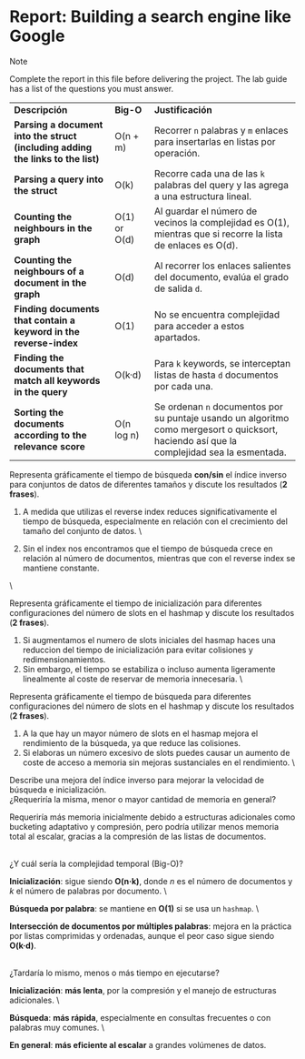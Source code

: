 # Report: Building a search engine like Google

> [!NOTE]  
> Complete the report in this file before delivering the project.
> The lab guide has a list of the questions you must answer.

<table>
  <tr>
   <td><strong>Descripción</strong>
   </td>
   <td><strong>Big-O</strong>
   </td>
   <td><strong>Justificación</strong>
   </td>
  </tr>
  <tr>
   <td><strong>Parsing a document into the struct (including adding the links to the list)</strong>
   </td>
   <td>O(n + m)
   </td>
   <td>Recorrer <code>n</code> palabras y <code>m</code> enlaces para insertarlas en listas por operación.
   </td>
  </tr>
  <tr>
   <td><strong>Parsing a query into the struct</strong>
   </td>
   <td>O(k)
   </td>
   <td>Recorre cada una de las <code>k</code> palabras del query y las agrega a una estructura lineal.
   </td>
  </tr>
  <tr>
   <td><strong>Counting the neighbours in the graph</strong>
   </td>
   <td>O(1) or O(d)
   </td>
   <td>Al guardar el número de vecinos la complejidad es O(1), mientras que si recorre la lista de enlaces es O(d).
   </td>
  </tr>
  <tr>
   <td><strong>Counting the neighbours of a document in the graph</strong>
   </td>
   <td>O(d)
   </td>
   <td>Al recorrer los enlaces salientes del documento, evalúa el grado de salida <code>d</code>.
   </td>
  </tr>
  <tr>
   <td><strong>Finding documents that contain a keyword in the reverse-index</strong>
   </td>
   <td>O(1)
   </td>
   <td>No se encuentra complejidad para acceder a estos apartados.
   </td>
  </tr>
  <tr>
   <td><strong>Finding the documents that match all keywords in the query</strong>
   </td>
   <td>O(k·d)
   </td>
   <td>Para <code>k</code> keywords, se interceptan listas de hasta <code>d</code> documentos por cada una.
   </td>
  </tr>
  <tr>
   <td><strong>Sorting the documents according to the relevance score</strong>
   </td>
   <td>O(n log n)
   </td>
   <td>Se ordenan <code>n</code> documentos por su puntaje usando un algoritmo como mergesort o quicksort, haciendo así que la complejidad sea la esmentada.
   </td>
  </tr>
</table>


Representa gráficamente el tiempo de búsqueda **con/sin** el índice inverso para conjuntos de datos de diferentes tamaños y discute los resultados (**2 frases**).



1. A medida que utilizas el reverse index reduces significativamente el tiempo de búsqueda, especialmente en relación con el crecimiento del tamaño del conjunto de datos. \

2. Sin el index nos encontramos que el tiempo de búsqueda crece en relación al número de documentos, mientras que con el reverse index se mantiene constante.

 \


Representa gráficamente el tiempo de inicialización para diferentes configuraciones del número de slots en el hashmap y discute los resultados (**2 frases**).



1. Si augmentamos el numero de slots iniciales del hasmap haces una reduccion del tiempo de inicialización para evitar colisiones y redimensionamientos.
2. Sin embargo, el tiempo se estabiliza o incluso aumenta ligeramente linealmente al coste de reservar de memoria innecesaria. \


Representa gráficamente el tiempo de búsqueda para diferentes configuraciones del número de slots en el hashmap y discute los resultados (**2 frases**).



1. A la que hay un mayor número de slots en el hasmap mejora el rendimiento de la búsqueda, ya que reduce las colisiones.
2. Si elaboras un número excesivo de slots puedes causar un aumento de coste de acceso a memoria sin mejoras sustanciales en el rendimiento. \


Describe una mejora del índice inverso para mejorar la velocidad de búsqueda e inicialización. \
 ¿Requeriría la misma, menor o mayor cantidad de memoria en general?

Requeriría más memoria inicialmente debido a estructuras adicionales como bucketing adaptativo y compresión, pero podría utilizar menos memoria total al escalar, gracias a la compresión de las listas de documentos.

 \
 ¿Y cuál sería la complejidad temporal (Big-O)?

**Inicialización**: sigue siendo **O(n·k)**, donde *n* es el número de documentos y *k* el número de palabras por documento. \


**Búsqueda por palabra**: se mantiene en **O(1)** si se usa un `hashmap`. \


**Intersección de documentos por múltiples palabras**: mejora en la práctica por listas comprimidas y ordenadas, aunque el peor caso sigue siendo **O(k·d)**.

 \
 ¿Tardaría lo mismo, menos o más tiempo en ejecutarse?

**Inicialización**: **más lenta**, por la compresión y el manejo de estructuras adicionales. \


**Búsqueda**: **más rápida**, especialmente en consultas frecuentes o con palabras muy comunes. \


**En general**: **más eficiente al escalar** a grandes volúmenes de datos.
